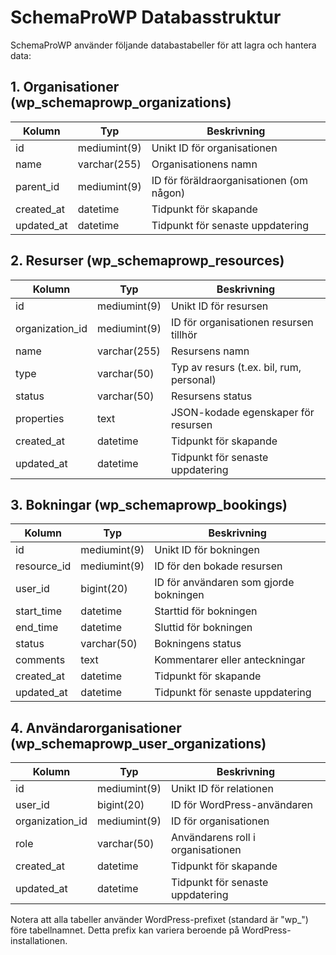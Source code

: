 # SchemaProWP Databasstruktur

SchemaProWP använder följande databastabeller för att lagra och hantera data:

## 1. Organisationer (wp_schemaprowp_organizations)

| Kolumn     | Typ                   | Beskrivning                           |
|------------|----------------------|---------------------------------------|
| id         | mediumint(9)         | Unikt ID för organisationen           |
| name       | varchar(255)         | Organisationens namn                  |
| parent_id  | mediumint(9)         | ID för föräldraorganisationen (om någon) |
| created_at | datetime             | Tidpunkt för skapande                 |
| updated_at | datetime             | Tidpunkt för senaste uppdatering      |

## 2. Resurser (wp_schemaprowp_resources)

| Kolumn           | Typ           | Beskrivning                           |
|------------------|---------------|---------------------------------------|
| id               | mediumint(9)  | Unikt ID för resursen                 |
| organization_id  | mediumint(9)  | ID för organisationen resursen tillhör |
| name             | varchar(255)  | Resursens namn                        |
| type             | varchar(50)   | Typ av resurs (t.ex. bil, rum, personal) |
| status           | varchar(50)   | Resursens status                      |
| properties       | text          | JSON-kodade egenskaper för resursen   |
| created_at       | datetime      | Tidpunkt för skapande                 |
| updated_at       | datetime      | Tidpunkt för senaste uppdatering      |

## 3. Bokningar (wp_schemaprowp_bookings)

| Kolumn     | Typ                | Beskrivning                           |
|------------|-------------------|---------------------------------------|
| id         | mediumint(9)      | Unikt ID för bokningen                |
| resource_id| mediumint(9)      | ID för den bokade resursen            |
| user_id    | bigint(20)        | ID för användaren som gjorde bokningen |
| start_time | datetime          | Starttid för bokningen                |
| end_time   | datetime          | Sluttid för bokningen                 |
| status     | varchar(50)       | Bokningens status                     |
| comments   | text              | Kommentarer eller anteckningar        |
| created_at | datetime          | Tidpunkt för skapande                 |
| updated_at | datetime          | Tidpunkt för senaste uppdatering      |

## 4. Användarorganisationer (wp_schemaprowp_user_organizations)

| Kolumn          | Typ           | Beskrivning                           |
|-----------------|---------------|---------------------------------------|
| id              | mediumint(9)  | Unikt ID för relationen               |
| user_id         | bigint(20)    | ID för WordPress-användaren           |
| organization_id | mediumint(9)  | ID för organisationen                 |
| role            | varchar(50)   | Användarens roll i organisationen     |
| created_at      | datetime      | Tidpunkt för skapande                 |
| updated_at      | datetime      | Tidpunkt för senaste uppdatering      |

Notera att alla tabeller använder WordPress-prefixet (standard är "wp_") före tabellnamnet. Detta prefix kan variera beroende på WordPress-installationen.